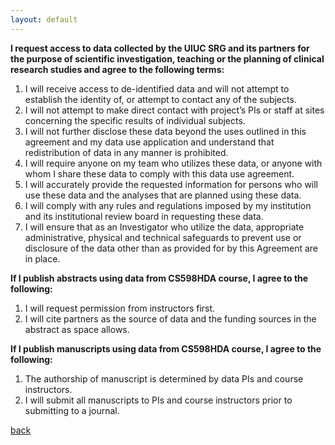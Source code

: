 ```yaml
---
layout: default
---
```


**I request access to data collected by the UIUC SRG and its partners for the purpose of scientific investigation, teaching or the planning of clinical research studies and agree to the following terms:**
1. I will receive access to de-identified data and will not attempt to establish the identity of, or attempt to contact any of the subjects.
2. I will not attempt to make direct contact with project’s PIs or staff at sites concerning the specific results of individual subjects. 
3. I will not further disclose these data beyond the uses outlined in this agreement and my data use application and understand that redistribution of data in any manner is prohibited. 
4. I will require anyone on my team who utilizes these data, or anyone with whom I share these data to comply with this data use agreement.
5. I will accurately provide the requested information for persons who will use these data and the analyses that are planned using these data.
6. I will comply with any rules and regulations imposed by my institution and its institutional review board in requesting these data.
7. I will ensure that as an Investigator who utilize the data, appropriate administrative, physical and technical safeguards to prevent use or disclosure of the data other than as provided for by this Agreement are in place.

**If I publish abstracts using data from CS598HDA course, I agree to the following:**
1. I will request permission from instructors first.
2. I will cite partners as the source of data and the funding sources in the abstract as space allows.

**If I publish manuscripts using data from CS598HDA course, I agree to the following:**
1. The authorship of manuscript is determined by data PIs and course instructors. 
2. I will submit all manuscripts to PIs and course instructors prior to submitting to a journal. 



[back](./)
